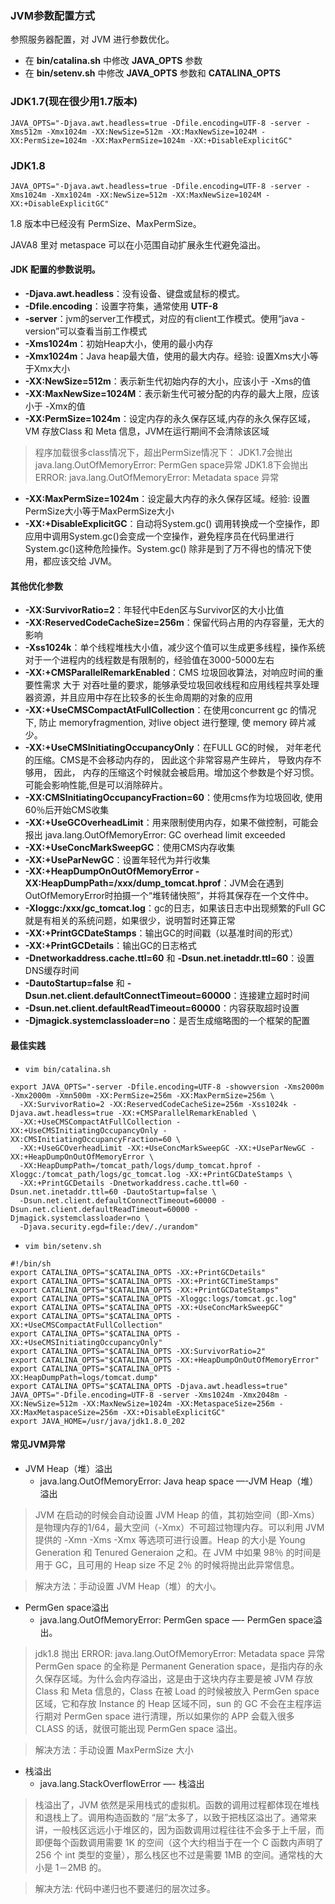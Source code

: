 ### JVM参数配置方式
参照服务器配置，对 JVM 进行参数优化。
- 在 **bin/catalina.sh** 中修改 **JAVA_OPTS** 参数
- 在 **bin/setenv.sh** 中修改 **JAVA_OPTS** 参数和 **CATALINA_OPTS**

### JDK1.7(现在很少用1.7版本)
```shell
JAVA_OPTS="-Djava.awt.headless=true -Dfile.encoding=UTF-8 -server -Xms512m -Xmx1024m -XX:NewSize=512m -XX:MaxNewSize=1024M -XX:PermSize=1024m -XX:MaxPermSize=1024m -XX:+DisableExplicitGC"
```

### JDK1.8
```shell
JAVA_OPTS="-Djava.awt.headless=true -Dfile.encoding=UTF-8 -server -Xms1024m -Xmx1024m -XX:NewSize=512m -XX:MaxNewSize=1024M -XX:+DisableExplicitGC"
```
1.8 版本中已经没有 PermSize、MaxPermSize。

JAVA8 里对 metaspace 可以在小范围自动扩展永生代避免溢出。

#### JDK 配置的参数说明。
- **-Djava.awt.headless**：没有设备、键盘或鼠标的模式。
- **-Dfile.encoding**：设置字符集，通常使用 **UTF-8**
- **-server**：jvm的server工作模式，对应的有client工作模式。使用“java -version”可以查看当前工作模式
- **-Xms1024m**：初始Heap大小，使用的最小内存
- **-Xmx1024m**：Java heap最大值，使用的最大内存。经验: 设置Xms大小等于Xmx大小
- **-XX:NewSize=512m**：表示新生代初始内存的大小，应该小于 -Xms的值
- **-XX:MaxNewSize=1024M**：表示新生代可被分配的内存的最大上限，应该小于 -Xmx的值
- **-XX:PermSize=1024m**：设定内存的永久保存区域,内存的永久保存区域，VM 存放Class 和 Meta 信息，JVM在运行期间不会清除该区域
>程序加载很多class情况下，超出PermSize情况下：
> JDK1.7会抛出java.lang.OutOfMemoryError: PermGen space异常 
> JDK1.8下会抛出 ERROR: java.lang.OutOfMemoryError: Metadata space 异常

- **-XX:MaxPermSize=1024m**：设定最大内存的永久保存区域。经验: 设置PermSize大小等于MaxPermSize大小
- **-XX:+DisableExplicitGC**：自动将System.gc() 调用转换成一个空操作，即应用中调用System.gc()会变成一个空操作，避免程序员在代码里进行System.gc()这种危险操作。System.gc() 除非是到了万不得也的情况下使用，都应该交给 JVM。

#### 其他优化参数
- **-XX:SurvivorRatio=2**：年轻代中Eden区与Survivor区的大小比值
- **-XX:ReservedCodeCacheSize=256m**：保留代码占用的内存容量，无大的影响
- **-Xss1024k**：单个线程堆栈大小值，减少这个值可以生成更多线程，操作系统对于一个进程内的线程数是有限制的，经验值在3000-5000左右
- **-XX:+CMSParallelRemarkEnabled**：CMS 垃圾回收算法，对响应时间的重要性需求 大于 对吞吐量的要求，能够承受垃圾回收线程和应用线程共享处理器资源，并且应用中存在比较多的长生命周期的对象的应用
- **-XX:+UseCMSCompactAtFullCollection**：在使用concurrent gc 的情况下, 防止 memoryfragmention, 对live object 进行整理, 使 memory 碎片减少。
- **-XX:+UseCMSInitiatingOccupancyOnly**：在FULL GC的时候， 对年老代的压缩。CMS是不会移动内存的， 因此这个非常容易产生碎片， 导致内存不够用， 因此， 内存的压缩这个时候就会被启用。增加这个参数是个好习惯。可能会影响性能,但是可以消除碎片。
- **-XX:CMSInitiatingOccupancyFraction=60**：使用cms作为垃圾回收, 使用60％后开始CMS收集
- **-XX:+UseGCOverheadLimit**：用来限制使用内存，如果不做控制，可能会报出 java.lang.OutOfMemoryError: GC overhead limit exceeded
- **-XX:+UseConcMarkSweepGC**：使用CMS内存收集
- **-XX:+UseParNewGC**：设置年轻代为并行收集
- **-XX:+HeapDumpOnOutOfMemoryError -XX:HeapDumpPath=/xxx/dump_tomcat.hprof**：JVM会在遇到OutOfMemoryError时拍摄一个“堆转储快照”，并将其保存在一个文件中。
- **-Xloggc:/xxx/gc_tomcat.log**：gc的日志，如果该日志中出现频繁的Full GC就是有相关的系统问题，如果很少，说明暂时还算正常
- **-XX:+PrintGCDateStamps**：输出GC的时间戳（以基准时间的形式）
- **-XX:+PrintGCDetails**：输出GC的日志格式
- **-Dnetworkaddress.cache.ttl=60** 和 **-Dsun.net.inetaddr.ttl=60**：设置DNS缓存时间
- **-DautoStartup=false** 和 **-Dsun.net.client.defaultConnectTimeout=60000**：连接建立超时时间
- **-Dsun.net.client.defaultReadTimeout=60000**：内容获取超时设置
- **-Djmagick.systemclassloader=no**：是否生成缩略图的一个框架的配置

#### 最佳实践
- `vim bin/catalina.sh`
```shell
export JAVA_OPTS="-server -Dfile.encoding=UTF-8 -showversion -Xms2000m -Xmx2000m -Xmn500m -XX:PermSize=256m -XX:MaxPermSize=256m \
  -XX:SurvivorRatio=2 -XX:ReservedCodeCacheSize=256m -Xss1024k -Djava.awt.headless=true -XX:+CMSParallelRemarkEnabled \ 
  -XX:+UseCMSCompactAtFullCollection -XX:+UseCMSInitiatingOccupancyOnly -XX:CMSInitiatingOccupancyFraction=60 \ 
  -XX:+UseGCOverheadLimit -XX:+UseConcMarkSweepGC -XX:+UseParNewGC -XX:+HeapDumpOnOutOfMemoryError \ 
  -XX:HeapDumpPath=/tomcat_path/logs/dump_tomcat.hprof -Xloggc:/tomcat_path/logs/gc_tomcat.log -XX:+PrintGCDateStamps \ 
  -XX:+PrintGCDetails -Dnetworkaddress.cache.ttl=60 -Dsun.net.inetaddr.ttl=60 -DautoStartup=false \ 
  -Dsun.net.client.defaultConnectTimeout=60000 -Dsun.net.client.defaultReadTimeout=60000 -Djmagick.systemclassloader=no \ 
  -Djava.security.egd=file:/dev/./urandom"
```
- `vim bin/setenv.sh`
```shell
#!/bin/sh
export CATALINA_OPTS="$CATALINA_OPTS -XX:+PrintGCDetails"
export CATALINA_OPTS="$CATALINA_OPTS -XX:+PrintGCTimeStamps"
export CATALINA_OPTS="$CATALINA_OPTS -XX:+PrintGCDateStamps"
export CATALINA_OPTS="$CATALINA_OPTS -Xloggc:logs/tomcat.gc.log"
export CATALINA_OPTS="$CATALINA_OPTS -XX:+UseConcMarkSweepGC"
export CATALINA_OPTS="$CATALINA_OPTS -XX:+UseCMSCompactAtFullCollection"
export CATALINA_OPTS="$CATALINA_OPTS -XX:+UseCMSInitiatingOccupancyOnly"
export CATALINA_OPTS="$CATALINA_OPTS -XX:SurvivorRatio=2"
export CATALINA_OPTS="$CATALINA_OPTS -XX:+HeapDumpOnOutOfMemoryError"
export CATALINA_OPTS="$CATALINA_OPTS -XX:HeapDumpPath=logs/tomcat.dump"
export CATALINA_OPTS="$CATALINA_OPTS -Djava.awt.headless=true"
JAVA_OPTS="-Dfile.encoding=UTF-8 -server -Xms1024m -Xmx2048m -XX:NewSize=512m -XX:MaxNewSize=1024m -XX:MetaspaceSize=256m -XX:MaxMetaspaceSize=256m -XX:+DisableExplicitGC"
export JAVA_HOME=/usr/java/jdk1.8.0_202
```
#### 常见JVM异常
- JVM Heap（堆）溢出
  - java.lang.OutOfMemoryError: Java heap space —-JVM Heap（堆）溢出

>JVM 在启动的时候会自动设置 JVM Heap 的值，其初始空间（即-Xms）是物理内存的1/64，最大空间（-Xmx）不可超过物理内存。可以利用 JVM提供的 -Xmn -Xms -Xmx 等选项可进行设置。Heap 的大小是 Young Generation 和 Tenured Generaion 之和。在 JVM 中如果 98％ 的时间是用于 GC，且可用的 Heap size 不足 2％ 的时候将抛出此异常信息。

>解决方法：手动设置 JVM Heap（堆）的大小。

- PermGen space溢出
  - java.lang.OutOfMemoryError: PermGen space —- PermGen space溢出。

> jdk1.8 抛出 ERROR: java.lang.OutOfMemoryError: Metadata space 异常 PermGen space 的全称是 Permanent Generation space，是指内存的永久保存区域。为什么会内存溢出，这是由于这块内存主要是被 JVM 存放Class 和 Meta 信息的，Class 在被 Load 的时候被放入 PermGen space 区域，它和存放 Instance 的 Heap 区域不同，sun 的 GC 不会在主程序运行期对 PermGen space 进行清理，所以如果你的 APP 会载入很多 CLASS 的话，就很可能出现 PermGen space 溢出。

> 解决方法：手动设置 MaxPermSize 大小

- 栈溢出
  - java.lang.StackOverflowError —- 栈溢出

> 栈溢出了，JVM 依然是采用栈式的虚拟机。函数的调用过程都体现在堆栈和退栈上了。调用构造函数的 “层”太多了，以致于把栈区溢出了。通常来讲，一般栈区远远小于堆区的，因为函数调用过程往往不会多于上千层，而即便每个函数调用需要 1K 的空间（这个大约相当于在一个 C 函数内声明了 256 个 int 类型的变量），那么栈区也不过是需要 1MB 的空间。通常栈的大小是 1－2MB 的。

> 解决方法: 代码中递归也不要递归的层次过多。